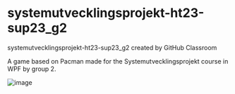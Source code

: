 # systemutvecklingsprojekt-ht23-sup23_g2
systemutvecklingsprojekt-ht23-sup23_g2 created by GitHub Classroom

A game based on Pacman made for the Systemutvecklingsprojekt course in WPF by group 2.


![image](https://github.com/systemvetenskap/systemutvecklingsprojekt-ht23-sup23_g2/assets/70704375/a0ad6540-3e6f-4b57-8fc5-f04279b3d123)
